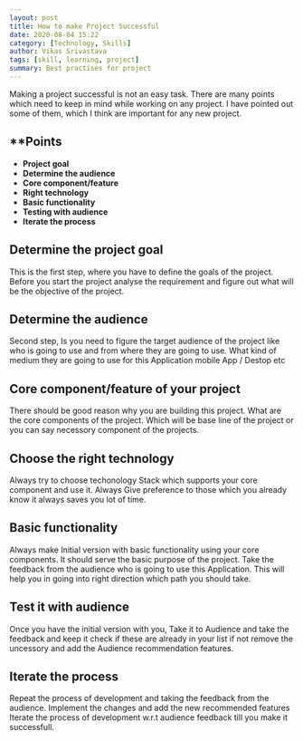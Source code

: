 ```yaml
---
layout: post
title: How to make Project Successful 
date: 2020-08-04 15:22
category: [Technology, Skills]
author: Vikas Srivastava
tags: [skill, learning, project]
summary: Best practises for project
---
```


Making a project successful is not an easy task. There are many points which need to keep in mind while working on any project. I have pointed out some of them, which I think are important for any new project.

## **Points

* **Project goal**
* **Determine the audience**
* **Core component/feature**
* **Right technology**
* **Basic functionality**
* **Testing with audience**
* **Iterate the process**


## **Determine the project goal**
This is the first step, where you have to define the goals of the project. Before you start the project analyse the requirement and figure out what will be the objective of the project.

## **Determine the audience**
Second step, Is you need to figure the target audience of the project like who is going to use and from where they are going to use. What kind of medium they are going to use for this Application mobile App / Destop etc

## **Core component/feature of your project**
There should be good reason why you are building this project. What are the core components of the project. Which will be base line of the project or you can say necessory component of the projects.

## **Choose the right technology**
Always try to choose techonology Stack which supports your core component and use it. Always Give preference to those which you already know it always saves you lot of time.

## **Basic functionality**

Always make Initial version with basic functionality using your core components. It should serve the basic purpose of the project. Take the feedback from the audience who is going to use this Application. This will help you in going into right direction which path you should take.


## **Test it with audience**
Once you have the initial version with you, Take it to Audience and take the feedback and keep it check if these are already in your list if not remove the uncessory and add the Audience recommendation features.

## **Iterate the process**

Repeat the process of development and taking the feedback from the audience. Implement the changes and add the new recommended features
Iterate the process of development w.r.t audience feedback till you make it successfull.